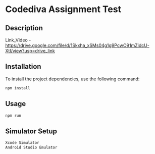 # Codediva Assignment Test

## Description

Link_Video - https://drive.google.com/file/d/1Skxha_xSMs04g1g9PcwO91mZidcU-XtI/view?usp=drive_link

## Installation

To install the project dependencies, use the following command:

```bash
npm install
```

## Usage

```bash
npm run
```

## Simulator Setup
```bash
Xcode Simulator
Android Studio Emulator
```
